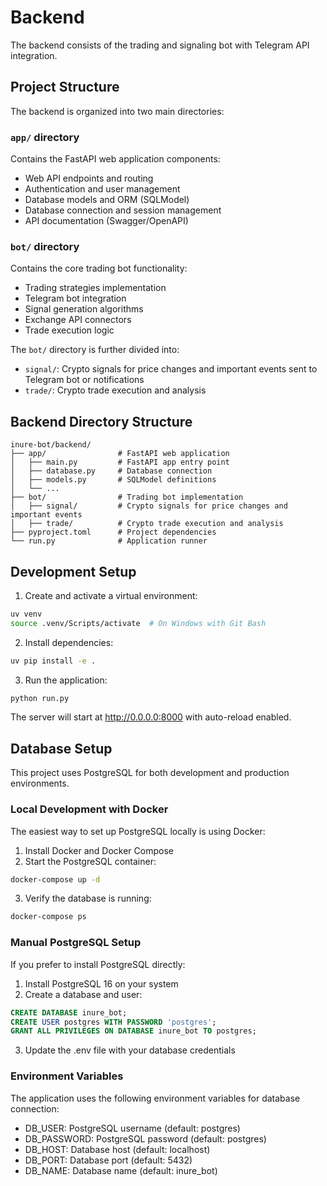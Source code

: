# Backend

The backend consists of the trading and signaling bot with Telegram API integration.

## Project Structure

The backend is organized into two main directories:

### `app/` directory

Contains the FastAPI web application components:
- Web API endpoints and routing
- Authentication and user management
- Database models and ORM (SQLModel)
- Database connection and session management
- API documentation (Swagger/OpenAPI)

### `bot/` directory

Contains the core trading bot functionality:
- Trading strategies implementation
- Telegram bot integration
- Signal generation algorithms
- Exchange API connectors
- Trade execution logic

The `bot/` directory is further divided into:
- `signal/`: Crypto signals for price changes and important events sent to Telegram bot or notifications
- `trade/`: Crypto trade execution and analysis

## Backend Directory Structure

```
inure-bot/backend/
├── app/                # FastAPI web application
│   ├── main.py         # FastAPI app entry point
│   ├── database.py     # Database connection
│   ├── models.py       # SQLModel definitions
│   └── ...
├── bot/                # Trading bot implementation
│   ├── signal/         # Crypto signals for price changes and important events
│   ├── trade/          # Crypto trade execution and analysis 
├── pyproject.toml      # Project dependencies
└── run.py              # Application runner
```

## Development Setup

1. Create and activate a virtual environment:
```bash
uv venv
source .venv/Scripts/activate  # On Windows with Git Bash
```

2. Install dependencies:
```bash
uv pip install -e .
```

3. Run the application:
```bash
python run.py
```

The server will start at http://0.0.0.0:8000 with auto-reload enabled.

## Database Setup

This project uses PostgreSQL for both development and production environments.

### Local Development with Docker

The easiest way to set up PostgreSQL locally is using Docker:

1. Install Docker and Docker Compose
2. Start the PostgreSQL container:
```bash
docker-compose up -d
```
3. Verify the database is running:
```bash
docker-compose ps
```

### Manual PostgreSQL Setup

If you prefer to install PostgreSQL directly:

1. Install PostgreSQL 16 on your system
2. Create a database and user:
```sql
CREATE DATABASE inure_bot;
CREATE USER postgres WITH PASSWORD 'postgres';
GRANT ALL PRIVILEGES ON DATABASE inure_bot TO postgres;
```
3. Update the .env file with your database credentials

### Environment Variables

The application uses the following environment variables for database connection:
- DB_USER: PostgreSQL username (default: postgres)
- DB_PASSWORD: PostgreSQL password (default: postgres)
- DB_HOST: Database host (default: localhost)
- DB_PORT: Database port (default: 5432)
- DB_NAME: Database name (default: inure_bot)

